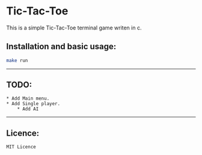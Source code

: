 # Tic-Tac-Toe
This is a simple Tic-Tac-Toe terminal game writen in c.


## Installation and basic usage:

```bash
make run
```


---
## TODO:
    * Add Main menu.
    * Add Single player.
        * Add AI
---

## Licence:
    MIT Licence
